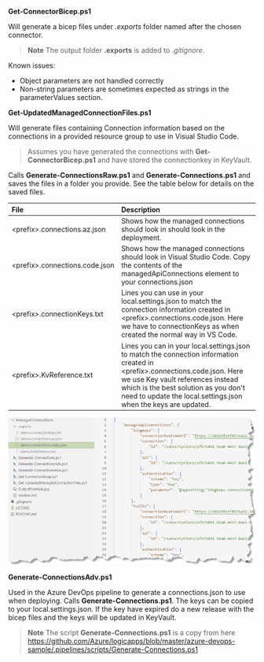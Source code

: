 

**Get-ConnectorBicep.ps1** 

Will generate a bicep files under _.exports_ folder named after the chosen connector. 

> **Note** The output folder **.exports** is added to _.gitignore_.

Known issues:

- Object parameters are not handled correctly
- Non-string parameters are sometimes expected as strings in the parameterValues section.


**Get-UpdatedManagedConnectionFiles.ps1**

Will generate files containing Connection information based on the connections in a provided resource group to use in Visual Studio Code.

>Assumes you have generated the connections with **Get-ConnectorBicep.ps1** and have stored the connectionkey in KeyVault. 

Calls **Generate-ConnectionsRaw.ps1** and **Generate-Connections.ps1** and saves the files in a folder you provide. See the table below for details on the saved files.


| File                            | Description                                                                                                                                          |
| :------------------------------ | :--------------------------------------------------------------------------------------------------------------------------------------------------- |
| \<prefix>.connections.az.json   | Shows how the managed connections should look in should look in the deployment.                                                                      |
| \<prefix>.connections.code.json | Shows how the managed connections should look in Visual Studio Code. Copy the contents of the managedApiConnections element to your connections.json |
| \<prefix>.connectionKeys.txt | Lines you can use in your local.settings.json to match the connection information created in \<prefix>.connections.code.json. Here we have to connectionKeys as when created the normal way in VS Code.  |
| \<prefix>.KvReference.txt | Lines you can in your local.settings.json to match the connection information created in  \<prefix>.connections.code.json. Here we use Key vault references instead which is the best solution as you don't need to update the local.settings.json when the keys are updated.  |


![Output example](OutputExample.jpg)

**Generate-ConnectionsAdv.ps1**

Used in the Azure DevOps pipeline to generate a connections.json to use when deploying. Calls **Generate-Connections.ps1**. The keys can be copied to your local.settings.json.
If the key have expired do a new release with the bicep files and the keys will be updated in KeyVault.

>**Note** The script **Generate-Connections.ps1** is a copy from here https://github.com/Azure/logicapps/blob/master/azure-devops-sample/.pipelines/scripts/Generate-Connections.ps1

